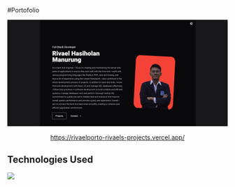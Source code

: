 
#Portofolio

<center>
    <img src="/public/cover.png" alt="DSFolio" />
</center>

<center>

https://rivaelporto-rivaels-projects.vercel.app/

</center>

## Technologies Used
<img  src="https://skillicons.dev/icons?i=html,css,react,tailwind,netlify&perline=7"/>
